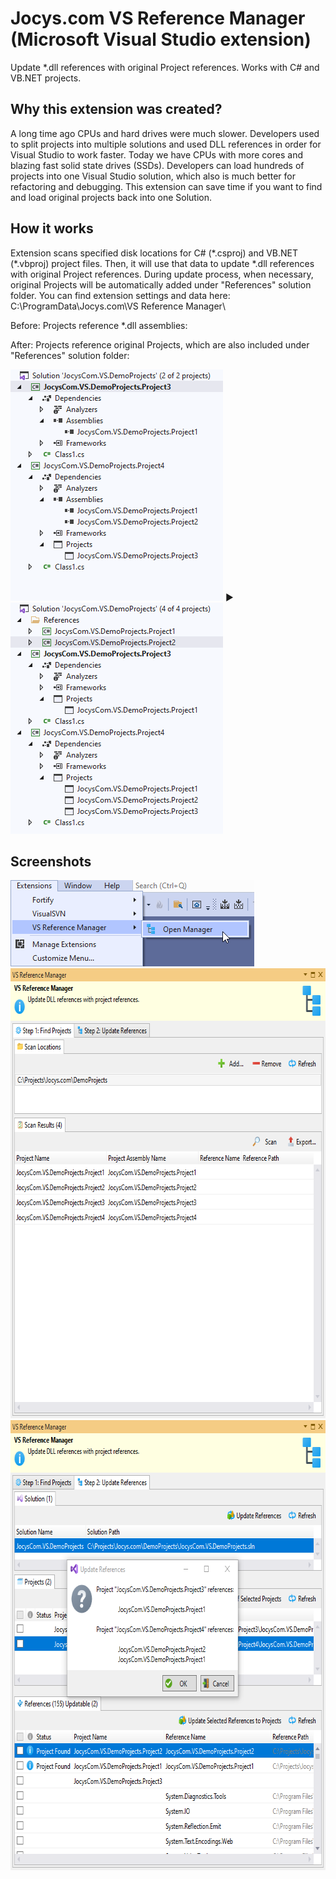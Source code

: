 # Jocys.com VS Reference Manager (Microsoft Visual Studio extension)

Update \*.dll references with original Project references. Works with C# and VB.NET projects.

## Why this extension was created?

A long time ago CPUs and hard drives were much slower. Developers used to split projects into multiple solutions and used DLL references in order for Visual Studio to work faster. Today we have CPUs with more cores and blazing fast solid state drives (SSDs). Developers can load hundreds of projects into one Visual Studio solution, which also is much better for refactoring and debugging. This extension can save time if you want to find and load original projects back into one Solution.

## How it works

Extension scans specified disk locations for C# (\*.csproj) and VB.NET (\*.vbproj) project files. Then, it will use that data to update \*.dll references with original Project references. During update process, when necessary, original Projects will be automatically added under "References" solution folder. You can find extension settings and data here: C:\ProgramData\Jocys.com\VS Reference Manager\

Before: Projects reference \*.dll assemblies:

After: Projects reference original Projects, which are also included under "References" solution folder:

<img alt="Solution From" src="ReferenceManager/Documents/Images/Solution_From.png" width="340" height="370"> ► <img alt="Solution To" src="ReferenceManager/Documents/Images/Solution_To.png" width="340" height="370">

## Screenshots

<img alt="Solution From" src="ReferenceManager/Documents/Images/Extension_Menu.png" width="390" height="138">

<img alt="Solution From" src="ReferenceManager/Documents/Images/Extension_Step1.png" width="690" height="720">

<img alt="Solution From" src="ReferenceManager/Documents/Images/Extension_Step2.png" width="690" height="720">
